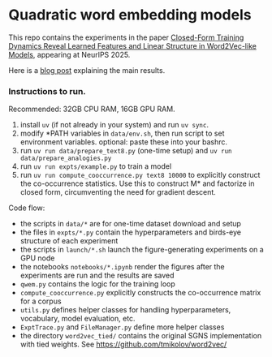 # Quadratic word embedding models

This repo contains the experiments in the paper [Closed-Form Training Dynamics Reveal Learned Features and Linear Structure in Word2Vec-like Models](https://arxiv.org/abs/2502.09863), appearing at NeurIPS 2025.

Here is a [blog post](https://dkarkada.xyz/posts/qwem/) explaining the main results.

### Instructions to run.

Recommended: 32GB CPU RAM, 16GB GPU RAM.

1. install `uv` (if not already in your system) and run `uv sync`.
2. modify *PATH variables in `data/env.sh`, then run script to set environment variables. optional: paste these into your bashrc.
3. run `uv run data/prepare_text8.py` (one-time setup) and `uv run data/prepare_analogies.py`
4. run `uv run expts/example.py` to train a model
5. run `uv run compute_cooccurrence.py text8 10000` to explicitly construct the co-occurrence statistics. Use this to construct M* and factorize in closed form, circumventing the need for gradient descent.

Code flow:
* the scripts in `data/*` are for one-time dataset download and setup
* the files in `expts/*.py` contain the hyperparameters and birds-eye structure of each experiment
* the scripts in `launch/*.sh` launch the figure-generating experiments on a GPU node
* the notebooks `notebooks/*.ipynb` render the figures after the experiments are run and the results are saved
* `qwem.py` contains the logic for the training loop
* `compute_cooccurrence.py` explicitly constructs the co-occurrence matrix for a corpus
* `utils.py` defines helper classes for handling hyperparameters, vocabulary, model evaluation, etc.
* `ExptTrace.py` and `FileManager.py` define more helper classes
* the directory `word2vec_tied/` contains the original SGNS implementation with tied weights. See https://github.com/tmikolov/word2vec/
